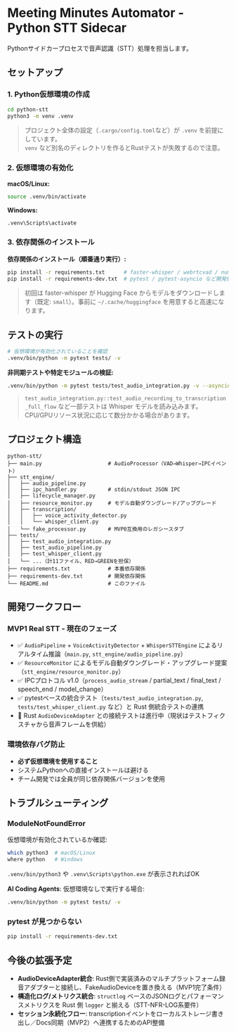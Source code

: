 # Meeting Minutes Automator - Python STT Sidecar

Pythonサイドカープロセスで音声認識（STT）処理を担当します。

## セットアップ

### 1. Python仮想環境の作成

```bash
cd python-stt
python3 -m venv .venv
```
> プロジェクト全体の設定（`.cargo/config.toml`など）が `.venv` を前提にしています。  
> `venv` など別名のディレクトリを作るとRustテストが失敗するので注意。

### 2. 仮想環境の有効化

**macOS/Linux:**
```bash
source .venv/bin/activate
```

**Windows:**
```cmd
.venv\Scripts\activate
```

### 3. 依存関係のインストール

**依存関係のインストール（順番通り実行）:**
```bash
pip install -r requirements.txt      # faster-whisper / webrtcvad / numpy / psutil など本番依存
pip install -r requirements-dev.txt  # pytest / pytest-asyncio など開発依存
```
> 初回は faster-whisper が Hugging Face からモデルをダウンロードします（既定: `small`）。事前に `~/.cache/huggingface` を用意すると高速になります。

## テストの実行

```bash
# 仮想環境が有効化されていることを確認
.venv/bin/python -m pytest tests/ -v
```

**非同期テストや特定モジュールの検証:**
```bash
.venv/bin/python -m pytest tests/test_audio_integration.py -v --asyncio-mode=auto
```
> `test_audio_integration.py::test_audio_recording_to_transcription_full_flow` など一部テストは Whisper モデルを読み込みます。CPU/GPUリソース状況に応じて数分かかる場合があります。

## プロジェクト構造

```
python-stt/
├── main.py                     # AudioProcessor（VAD→Whisper→IPCイベント）
├── stt_engine/
│   ├── audio_pipeline.py
│   ├── ipc_handler.py          # stdin/stdout JSON IPC
│   ├── lifecycle_manager.py
│   ├── resource_monitor.py     # モデル自動ダウングレード/アップグレード
│   ├── transcription/
│   │   ├── voice_activity_detector.py
│   │   └── whisper_client.py
│   └── fake_processor.py       # MVP0互換用のレガシースタブ
├── tests/
│   ├── test_audio_integration.py
│   ├── test_audio_pipeline.py
│   ├── test_whisper_client.py
│   └── ...（計11ファイル、RED→GREENを担保）
├── requirements.txt            # 本番依存関係
├── requirements-dev.txt        # 開発依存関係
└── README.md                   # このファイル
```

## 開発ワークフロー

### MVP1 Real STT - 現在のフェーズ
- ✅ `AudioPipeline` + `VoiceActivityDetector` + `WhisperSTTEngine` によるリアルタイム推論（`main.py`, `stt_engine/audio_pipeline.py`）
- ✅ `ResourceMonitor` によるモデル自動ダウングレード・アップグレード提案（`stt_engine/resource_monitor.py`）
- ✅ IPCプロトコル v1.0（`process_audio_stream` / partial_text / final_text / speech_end / model_change）
- ✅ pytestベースの統合テスト（`tests/test_audio_integration.py`, `tests/test_whisper_client.py` など）と Rust 側統合テストの連携
- 🔄 Rust `AudioDeviceAdapter` との接続テストは進行中（現状はテストフィクスチャから音声フレームを供給）

### 環境依存バグ防止
- **必ず仮想環境を使用すること**
- システムPythonへの直接インストールは避ける
- チーム開発では全員が同じ依存関係バージョンを使用

## トラブルシューティング

### ModuleNotFoundError
仮想環境が有効化されているか確認:
```bash
which python3  # macOS/Linux
where python   # Windows
```

`.venv/bin/python3` や `.venv\Scripts\python.exe` が表示されればOK

**AI Coding Agents**: 仮想環境なしで実行する場合:
```bash
.venv/bin/python -m pytest tests/ -v
```

### pytest が見つからない
```bash
pip install -r requirements-dev.txt
```

## 今後の拡張予定

- **AudioDeviceAdapter統合**: Rust側で実装済みのマルチプラットフォーム録音アダプターと接続し、FakeAudioDeviceを置き換える（MVP1完了条件）
- **構造化ログ/メトリクス統合**: `structlog` ベースのJSONログとパフォーマンスメトリクスを Rust 側 `logger` と揃える（STT-NFR-LOG系要件）
- **セッション永続化フロー**: transcriptionイベントをローカルストレージ書き出し／Docs同期（MVP2）へ連携するためのAPI整備
